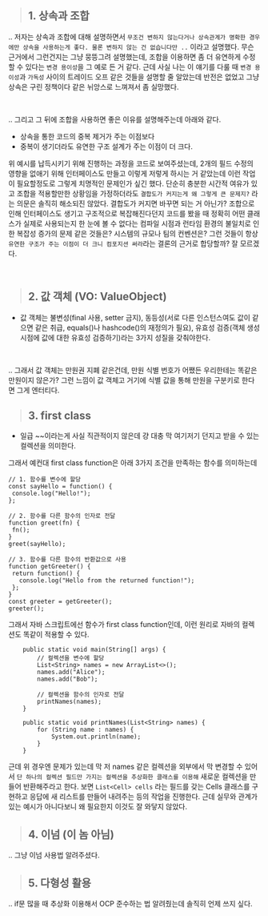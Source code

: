 
> ## 1. 상속과 조합

.. 저자는 상속과 조합에 대해 설명하면서 `무조건 변하지 않는다거나 상속관계가 명확한 경우에만 상속을 사용하는게 좋다. 물론 변하지 않는 건 없습니다만 ..` 이라고 설명했다. 
무슨 근거에서 그런건지는 그냥 뭉뜽그려 설명했는데, 조합을 이용하면 좀 더 유연하게 수정할 수 있다는 `변경 용이성`을 그 예로 든 거 같다. 
근데 사실 나는 이 얘기를 다룰 때 `변경 용이성`과 `가독성` 사이의 트레이드 오프 같은 것들을 설명할 줄 알았는데 반전은 없었고 그냥 상속은 구린 정책이다 같은 뉘앙스로 느껴져서 좀 실망했다.

<br> 

.. 그리고 그 뒤에 조합을 사용하면 좋은 이유를 설명해주는데 아래와 같다.

- 상속을 통한 코드의 중복 제거가 주는 이점보다
- 중복이 생기더라도 유연한 구조 설계가 주는 이점이 더 크다.

위 예시를 납득시키기 위해 진행하는 과정을 코드로 보여주셨는데, 2개의 필드 수정의 영향을 없애기 위해 인터페이스도 만들고 이렇게 저렇게 하시는 거 같았는데 이런 작업이 필요할정도로 그렇게 치명적인 문제인가 싶긴 했다.
단순히 충분한 시간적 여유가 있고 조합을 적용할만한 상황임을 가정하더라도 `결합도가 커지는게 왜 그렇게 큰 문제지?` 라는 의문은 솔직히 해소되진 않았다. 결합도가 커지면 바꾸면 되는 거 아닌가? 조합으로 인해 인터페이스도 생기고
구조적으로 복잡해진다던지 코드를 봤을 때 정확히 어떤 클래스가 실제로 사용되는지 한 눈에 볼 수 없다는 컴파일 시점과 런타임 환경의 불일치로 인한 복잡성 증가의 문제 같은 것들은? 시스템의 규모나 팀의 컨벤션은? 
그런 것들이 항상 `유연한 구조가 주는 이점이 더 크니 컴포지션 써라`라는 결론의 근거로 합당할까? 잘 모르겠다.



<br>



> ## 2. 값 객체 (VO: ValueObject)

- 값 객체는 불변성(final 사용, setter 금지), 동등성(서로 다른 인스턴스여도 값이 같으면 같은 취급, equals()나 hashcode()의 재정의가 필요), 유효성 검증(객체 생성 시점에 값에 대한 유효성 검증하기)라는 3가지 성질을 갖춰야한다.

<br>

.. 그래서 값 객체는 만원권 지폐 같은건데, 만원 식별 번호가 어쨌든 우리한테는 똑같은 만원이지 않은가? 그런 느낌이 값 객체고 거기에 식별 값을 통해 만원을 구분키로 한다면 그게 엔터티다. 


> ## 3. first class 

- 일급 ~~이라는게 사실 직관적이지 않은데 걍 대충 막 여기저기 던지고 받을 수 있는 컬렉션을 의미한다.

그래서 예컨대 first class function은 아래 3가지 조건을 만족하는 함수를 의미하는데
```
// 1. 함수를 변수에 할당
const sayHello = function() {
 console.log("Hello!");
};

// 2. 함수를 다른 함수의 인자로 전달 
function greet(fn) {
 fn();
}
greet(sayHello);

// 3. 함수를 다른 함수의 반환값으로 사용
function getGreeter() {
 return function() {
   console.log("Hello from the returned function!");
 };
}
const greeter = getGreeter();
greeter();
```

그래서 자바 스크립트에선 함수가 first class function인데, 이런 원리로 자바의 컬렉션도 똑같이 적용할 수 있다.

```
    public static void main(String[] args) {
        // 컬렉션을 변수에 할당
        List<String> names = new ArrayList<>();
        names.add("Alice");
        names.add("Bob");
        
        // 컬렉션을 함수의 인자로 전달
        printNames(names);
    }
    
    public static void printNames(List<String> names) {
        for (String name : names) {
            System.out.println(name);
        }
    }
```

근데 위 경우엔 문제가 있는데 막 저 names 같은 컬렉션을 외부에서 막 변경할 수 있어서 `단 하나의 컬렉션 필드만 가지는 컬렉션을 추상화한 클래스를 이용해` 새로운 컬렉션을 만들어 반환해주라고 한다.
보면 `List<Cell> cells` 라는 필드를 갖는 Cells 클래스를 구현하고 응답에 새 리스트를 만들어 내려주는 등의 작업을 진행한다. 근데 실무와 관계가 있는 예시가 아니다보니 왜 필요한지 이것도 잘 와닿지 않았다.


> ## 4. 이넘 (이 놈 아님)
.. 그냥 이넘 사용법 알려주셨다.


> ## 5. 다형성 활용

.. if문 많을 때 추상화 이용해서 OCP 준수하는 법 알려줬는데 솔직히 언제 쓰지 싶다.


